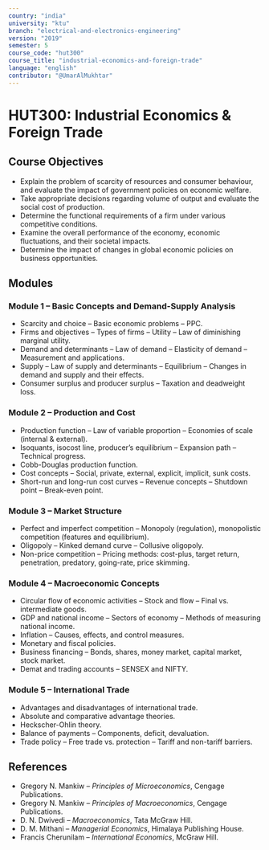 ```yaml
---
country: "india"
university: "ktu"
branch: "electrical-and-electronics-engineering"
version: "2019"
semester: 5
course_code: "hut300"
course_title: "industrial-economics-and-foreign-trade"
language: "english"
contributor: "@UmarAlMukhtar"
---
```


# HUT300: Industrial Economics & Foreign Trade  

## Course Objectives  
* Explain the problem of scarcity of resources and consumer behaviour, and evaluate the impact of government policies on economic welfare.  
* Take appropriate decisions regarding volume of output and evaluate the social cost of production.  
* Determine the functional requirements of a firm under various competitive conditions.  
* Examine the overall performance of the economy, economic fluctuations, and their societal impacts.  
* Determine the impact of changes in global economic policies on business opportunities.  

## Modules  

### Module 1 – Basic Concepts and Demand-Supply Analysis  
* Scarcity and choice – Basic economic problems – PPC.  
* Firms and objectives – Types of firms – Utility – Law of diminishing marginal utility.  
* Demand and determinants – Law of demand – Elasticity of demand – Measurement and applications.  
* Supply – Law of supply and determinants – Equilibrium – Changes in demand and supply and their effects.  
* Consumer surplus and producer surplus – Taxation and deadweight loss.  

### Module 2 – Production and Cost  
* Production function – Law of variable proportion – Economies of scale (internal & external).  
* Isoquants, isocost line, producer’s equilibrium – Expansion path – Technical progress.  
* Cobb-Douglas production function.  
* Cost concepts – Social, private, external, explicit, implicit, sunk costs.  
* Short-run and long-run cost curves – Revenue concepts – Shutdown point – Break-even point.  

### Module 3 – Market Structure  
* Perfect and imperfect competition – Monopoly (regulation), monopolistic competition (features and equilibrium).  
* Oligopoly – Kinked demand curve – Collusive oligopoly.  
* Non-price competition – Pricing methods: cost-plus, target return, penetration, predatory, going-rate, price skimming.  

### Module 4 – Macroeconomic Concepts  
* Circular flow of economic activities – Stock and flow – Final vs. intermediate goods.  
* GDP and national income – Sectors of economy – Methods of measuring national income.  
* Inflation – Causes, effects, and control measures.  
* Monetary and fiscal policies.  
* Business financing – Bonds, shares, money market, capital market, stock market.  
* Demat and trading accounts – SENSEX and NIFTY.  

### Module 5 – International Trade  
* Advantages and disadvantages of international trade.  
* Absolute and comparative advantage theories.  
* Heckscher-Ohlin theory.  
* Balance of payments – Components, deficit, devaluation.  
* Trade policy – Free trade vs. protection – Tariff and non-tariff barriers.  

## References  
* Gregory N. Mankiw – *Principles of Microeconomics*, Cengage Publications.  
* Gregory N. Mankiw – *Principles of Macroeconomics*, Cengage Publications.  
* D. N. Dwivedi – *Macroeconomics*, Tata McGraw Hill.  
* D. M. Mithani – *Managerial Economics*, Himalaya Publishing House.  
* Francis Cherunilam – *International Economics*, McGraw Hill.  
